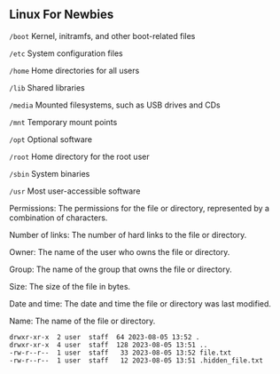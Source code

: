 ## Linux For Newbies

```/boot```	Kernel, initramfs, and other boot-related files

```/etc```	System configuration files

```/home```	Home directories for all users

```/lib```	Shared libraries

```/media```	Mounted filesystems, such as USB drives and CDs

```/mnt```	Temporary mount points

```/opt```	Optional software

```/root```	Home directory for the root user

```/sbin```	System binaries

```/usr```	Most user-accessible software



Permissions: The permissions for the file or directory, represented by a combination of characters.

Number of links: The number of hard links to the file or directory.

Owner: The name of the user who owns the file or directory.

Group: The name of the group that owns the file or directory.

Size: The size of the file in bytes.

Date and time: The date and time the file or directory was last modified.

Name: The name of the file or directory.



```total 16
drwxr-xr-x  2 user  staff  64 2023-08-05 13:52 .
drwxr-xr-x  4 user  staff  128 2023-08-05 13:51 ..
-rw-r--r--  1 user  staff   33 2023-08-05 13:52 file.txt
-rw-r--r--  1 user  staff   12 2023-08-05 13:51 .hidden_file.txt
```